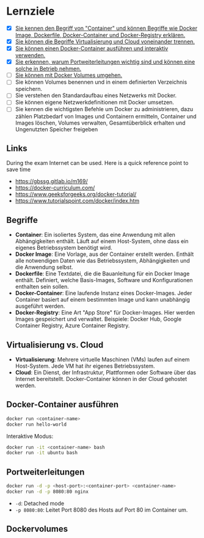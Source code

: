 # Lernziele

- [x] [Sie kennen den Begriff von "Container" und können Begriffe wie Docker Image, Dockerfile, Docker-Container und Docker-Registry erklären.](#begriffe)
- [x] [Sie können die Begriffe Virtualisierung und Cloud voneinander trennen.](#virtualisierung-vs-cloud)
- [x] [Sie können einen Docker-Container ausführen und interaktiv verwenden.](#docker-container-ausführen)
- [x] [Sie erkennen, warum Portweiterleitungen wichtig sind und können eine solche in Betrieb nehmen.](#portweiterleitungen)
- [ ] [Sie können mit Docker Volumes umgehen.](#dockervolumes)
- [ ] Sie können Volumes benennen und in einem definierten Verzeichnis speichern.
- [ ] Sie verstehen den Standardaufbau eines Netzwerks mit Docker.
- [ ] Sie können eigene Netzwerkdefinitionen mit Docker umsetzen.
- [ ] Sie kennen die wichtigsten Befehle um Docker zu administrieren, dazu zählen Platzbedarf von Images und Containern ermitteln, Container und Images löschen, Volumes verwalten, Gesamtüberblick erhalten und Ungenutzten Speicher freigeben

## Links
During the exam Internet can be used. Here is a quick reference point to save time

- https://gbssg.gitlab.io/m169/
- https://docker-curriculum.com/
- https://www.geeksforgeeks.org/docker-tutorial/
- https://www.tutorialspoint.com/docker/index.htm

## Begriffe
- **Container**: Ein isoliertes System, das eine Anwendung mit allen Abhängigkeiten enthält. Läuft auf einem Host-System, ohne dass ein eigenes Betriebssystem benötigt wird.
- **Docker Image**: Eine Vorlage, aus der Container erstellt werden. Enthält alle notwendigen Daten wie das Betriebssystem, Abhängigkeiten und die Anwendung selbst.
- **Dockerfile**: Eine Textdatei, die die Bauanleitung für ein Docker Image enthält. Definiert, welche Basis-Images, Software und Konfigurationen enthalten sein sollen.
- **Docker-Container**: Eine laufende Instanz eines Docker-Images. Jeder Container basiert auf einem bestimmten Image und kann unabhängig ausgeführt werden.
- **Docker-Registry**: Eine Art "App Store" für Docker-Images. Hier werden Images gespeichert und verwaltet. Beispiele: Docker Hub, Google Container Registry, Azure Container Registry.

## Virtualisierung vs. Cloud
- **Virtualisierung**: Mehrere virtuelle Maschinen (VMs) laufen auf einem Host-System. Jede VM hat ihr eigenes Betriebssystem.
- **Cloud**: Ein Dienst, der Infrastruktur, Plattformen oder Software über das Internet bereitstellt. Docker-Container können in der Cloud gehostet werden.

## Docker-Container ausführen
```bash
docker run <container-name>
docker run hello-world
```

Interaktive Modus:
```bash
docker run -it <container-name> bash
docker run -it ubuntu bash
```

## Portweiterleitungen

```bash
docker run -d -p <host-port>:<container-port> <container-name>
docker run -d -p 8080:80 nginx
```

- `-d`: Detached mode
- `-p 8080:80`: Leitet Port 8080 des Hosts auf Port 80 im Container um.

## Dockervolumes
